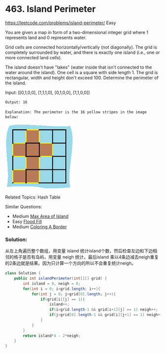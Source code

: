 # 463. Island Perimeter
<https://leetcode.com/problems/island-perimeter/>
Easy

You are given a map in form of a two-dimensional integer grid where 1 represents land and 0 represents water.

Grid cells are connected horizontally/vertically (not diagonally). The grid is completely surrounded by water, and there is exactly one island (i.e., one or more connected land cells).

The island doesn't have "lakes" (water inside that isn't connected to the water around the island). One cell is a square with side length 1. The grid is rectangular, width and height don't exceed 100. Determine the perimeter of the island.

Input:
    [[0,1,0,0],
    [1,1,1,0],
    [0,1,0,0],
    [1,1,0,0]]

    Output: 16

    Explanation: The perimeter is the 16 yellow stripes in the image below:

![alt text](../resources/island.png)

Related Topics: Hash Table

Similar Questions: 
* Medium [Max Area of Island](https://leetcode.com/problems/max-area-of-island/)
* Easy [Flood Fill](https://leetcode.com/problems/flood-fill/)
* Medium [Coloring A Border](https://leetcode.com/problems/coloring-a-border/)


### Solution:
从左上角遍历整个数组，用变量 island 统计island个数，然后检查左边和下边相邻的格子是否有岛屿，用变量 neigh 统计。最后island 乘以4条边减去neigh重复的2条边就是结果。因为只计算一个方向的所以不会重复统计neigh。

```java
class Solution {
    public int islandPerimeter(int[][] grid) {
        int island = 0, neigh = 0;
        for(int i = 0; i<grid.length; i++){
            for(int j = 0; j<grid[0].length; j++){
                if(grid[i][j] == 1){
                    island++;
                    if(i<grid.length-1 && grid[i+1][j] == 1) neigh++;
                    if(j<grid[0].length-1 && grid[i][j+1] == 1) neigh++;
                }
            }
        }
        return island*4 - 2*neigh;
    }
}
```